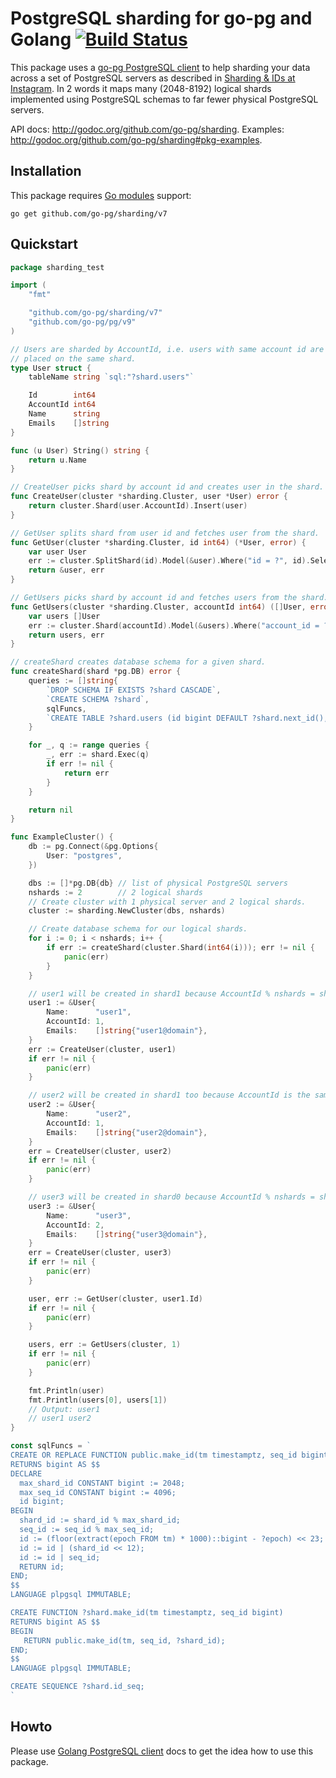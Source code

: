 # PostgreSQL sharding for go-pg and Golang [![Build Status](https://travis-ci.org/go-pg/sharding.svg)](https://travis-ci.org/go-pg/sharding)

This package uses a [go-pg PostgreSQL client](https://github.com/go-pg/pg) to help sharding your data across a set of PostgreSQL servers as described in [Sharding & IDs at Instagram](http://instagram-engineering.tumblr.com/post/10853187575/sharding-ids-at-instagram). In 2 words it maps many (2048-8192) logical shards implemented using PostgreSQL schemas to far fewer physical PostgreSQL servers.

API docs: http://godoc.org/github.com/go-pg/sharding.
Examples: http://godoc.org/github.com/go-pg/sharding#pkg-examples.

## Installation

This package requires [Go modules](https://github.com/golang/go/wiki/Modules) support:

    go get github.com/go-pg/sharding/v7

## Quickstart

```go
package sharding_test

import (
	"fmt"

	"github.com/go-pg/sharding/v7"
	"github.com/go-pg/pg/v9"
)

// Users are sharded by AccountId, i.e. users with same account id are
// placed on the same shard.
type User struct {
	tableName string `sql:"?shard.users"`

	Id        int64
	AccountId int64
	Name      string
	Emails    []string
}

func (u User) String() string {
	return u.Name
}

// CreateUser picks shard by account id and creates user in the shard.
func CreateUser(cluster *sharding.Cluster, user *User) error {
	return cluster.Shard(user.AccountId).Insert(user)
}

// GetUser splits shard from user id and fetches user from the shard.
func GetUser(cluster *sharding.Cluster, id int64) (*User, error) {
	var user User
	err := cluster.SplitShard(id).Model(&user).Where("id = ?", id).Select()
	return &user, err
}

// GetUsers picks shard by account id and fetches users from the shard.
func GetUsers(cluster *sharding.Cluster, accountId int64) ([]User, error) {
	var users []User
	err := cluster.Shard(accountId).Model(&users).Where("account_id = ?", accountId).Select()
	return users, err
}

// createShard creates database schema for a given shard.
func createShard(shard *pg.DB) error {
	queries := []string{
		`DROP SCHEMA IF EXISTS ?shard CASCADE`,
		`CREATE SCHEMA ?shard`,
		sqlFuncs,
		`CREATE TABLE ?shard.users (id bigint DEFAULT ?shard.next_id(), account_id int, name text, emails jsonb)`,
	}

	for _, q := range queries {
		_, err := shard.Exec(q)
		if err != nil {
			return err
		}
	}

	return nil
}

func ExampleCluster() {
	db := pg.Connect(&pg.Options{
		User: "postgres",
	})

	dbs := []*pg.DB{db} // list of physical PostgreSQL servers
	nshards := 2        // 2 logical shards
	// Create cluster with 1 physical server and 2 logical shards.
	cluster := sharding.NewCluster(dbs, nshards)

	// Create database schema for our logical shards.
	for i := 0; i < nshards; i++ {
		if err := createShard(cluster.Shard(int64(i))); err != nil {
			panic(err)
		}
	}

	// user1 will be created in shard1 because AccountId % nshards = shard1.
	user1 := &User{
		Name:      "user1",
		AccountId: 1,
		Emails:    []string{"user1@domain"},
	}
	err := CreateUser(cluster, user1)
	if err != nil {
		panic(err)
	}

	// user2 will be created in shard1 too because AccountId is the same.
	user2 := &User{
		Name:      "user2",
		AccountId: 1,
		Emails:    []string{"user2@domain"},
	}
	err = CreateUser(cluster, user2)
	if err != nil {
		panic(err)
	}

	// user3 will be created in shard0 because AccountId % nshards = shard0.
	user3 := &User{
		Name:      "user3",
		AccountId: 2,
		Emails:    []string{"user3@domain"},
	}
	err = CreateUser(cluster, user3)
	if err != nil {
		panic(err)
	}

	user, err := GetUser(cluster, user1.Id)
	if err != nil {
		panic(err)
	}

	users, err := GetUsers(cluster, 1)
	if err != nil {
		panic(err)
	}

	fmt.Println(user)
	fmt.Println(users[0], users[1])
	// Output: user1
	// user1 user2
}

const sqlFuncs = `
CREATE OR REPLACE FUNCTION public.make_id(tm timestamptz, seq_id bigint, shard_id int)
RETURNS bigint AS $$
DECLARE
  max_shard_id CONSTANT bigint := 2048;
  max_seq_id CONSTANT bigint := 4096;
  id bigint;
BEGIN
  shard_id := shard_id % max_shard_id;
  seq_id := seq_id % max_seq_id;
  id := (floor(extract(epoch FROM tm) * 1000)::bigint - ?epoch) << 23;
  id := id | (shard_id << 12);
  id := id | seq_id;
  RETURN id;
END;
$$
LANGUAGE plpgsql IMMUTABLE;

CREATE FUNCTION ?shard.make_id(tm timestamptz, seq_id bigint)
RETURNS bigint AS $$
BEGIN
   RETURN public.make_id(tm, seq_id, ?shard_id);
END;
$$
LANGUAGE plpgsql IMMUTABLE;

CREATE SEQUENCE ?shard.id_seq;
`
```

## Howto

Please use [Golang PostgreSQL client](https://github.com/go-pg/pg) docs to get the idea how to use this package.
